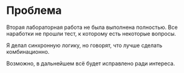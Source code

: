 # Проблема

Вторая лабораторная работа не была выполнена полностью.
Все наработки не прошли тест, к которому есть некоторые вопросы.

Я делал синхронную логику, но говорят, что лучше сделать комбинационно.

Возможно, в дальнейшем всё будет исправлено ради интереса.